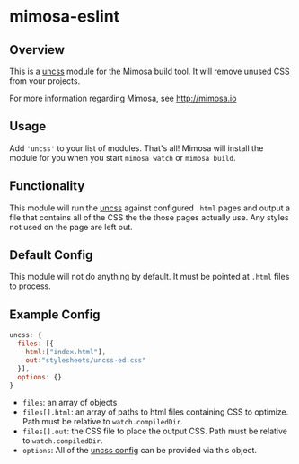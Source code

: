 mimosa-eslint
===========

## Overview

This is a [uncss](https://github.com/giakki/uncss) module for the Mimosa build tool. It will remove unused CSS from your projects.

For more information regarding Mimosa, see http://mimosa.io

## Usage

Add `'uncss'` to your list of modules.  That's all!  Mimosa will install the module for you when you start `mimosa watch` or `mimosa build`.

## Functionality

This module will run the [uncss](https://github.com/giakki/uncss) against configured `.html` pages and output a file that contains all of the CSS the the those pages actually use.  Any styles not used on the page are left out.

## Default Config

This module will not do anything by default.  It must be pointed at `.html` files to process.

## Example Config

```javascript
uncss: {
  files: [{
    html:["index.html"],
    out:"stylesheets/uncss-ed.css"
  }],
  options: {}
}
```

* `files`: an array of objects
* `files[].html`: an array of paths to html files containing CSS to optimize.  Path must be relative to `watch.compiledDir`.
* `files[].out`: the CSS file to place the output CSS. Path must be relative to `watch.compiledDir`.
* `options`: All of the [uncss config](https://github.com/giakki/uncss#from-the-command-line) can be provided via this object.
